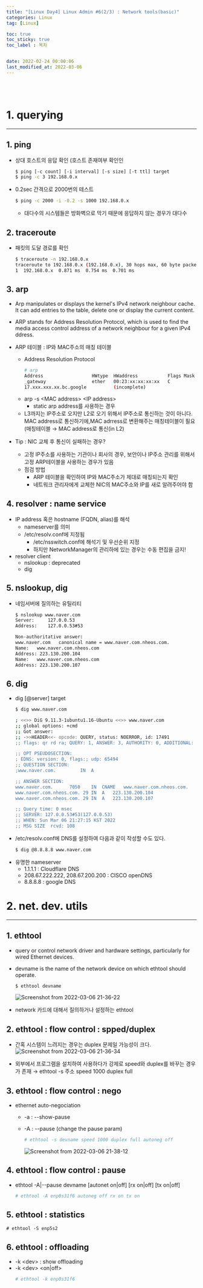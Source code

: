 ```yaml
---
title: "[Linux Day4] Linux Admin #6(2/3) : Network tools(basic)"
categories: Linux
tag: [Linux]

toc: true
toc_sticky: true
toc_label : 목차


date: 2022-02-24 00:00:06
last_modified_at: 2022-03-06
---
```

<br>
<br>

# 1. querying
---
## 1. ping
* 상대 호스트의 응답 확인 (호스트 존재여부 확인인
    ```bash
    $ ping [-c count] [-i interval] [-s size] [-t ttl] target
    $ ping -c 3 192.168.0.x
    ```
* 0.2sec 간격으로 2000번의 테스트
    ```bash
    $ ping -c 2000 -i -0.2 -s 1000 192.168.0.x
    ```
    - 대다수의 시스템들은 방화벽으로 막기 때문에 응답하지 않는 경우가 대다수

## 2. traceroute
* 패킷의 도달 경로를 확인
    ```bash
    $ traceroute -n 192.168.0.x
    traceroute to 192.168.0.x (192.168.0.x), 30 hops max, 60 byte packets
    1  192.168.0.x  0.871 ms  0.754 ms  0.701 ms
    ```

## 3. arp
* Arp  manipulates or displays the kernel's IPv4 network neighbour cache. It can add entries to the table, delete one or display the current content.

* ARP  stands  for Address Resolution Protocol, which is used to find the media access control address of a network neighbour for  a  given  IPv4 ddress.

* ARP 테이블 : IP와 MAC주소의 매칭 테이블
    - Address Resolution Protocol
        ```bash
        # arp
        Address                  HWtype  HWaddress           Flags Mask            Iface
        _gateway                 ether   00:23:xx:xx:xx:xx   C                     wlp1s0
        17.xxx.xxx.xx.bc.google          (incomplete)                              wlp1s0
        ```
    - arp -s \<MAC address> \<IP address>
        + static arp address를 사용하는 경우 
    - L3까지는 IP주소로 오지만 L2로 오기 위해서 IP주소로 통신하는 것이 아니다. MAC address로 통신하기에,MAC adrress로 변환해주는 매칭테이블이 필요(매칭테이블 → MAC address로 통신(in L2) 
* Tip : NIC 교체 후 통신이 실패하는 경우?
    - 고정 IP주소를 사용하는 기관이나 회사의 경우, 보안이나 IP주소 관리를 위해서 고정 ARP테이블을 사용하는 경우가 있음
    - 점검 방법
        + ARP 테이블을 확인하여 IP와 MAC주소가 제대로 매칭되는지 확인
        + 네트워크 관리자에게 교체한 NIC의 MAC주소와 IP를 새로 알려주어야 함

## 4. resolver : name service
* IP address 혹은 hostname (FQDN, alias)를 해석
    - nameserver를 의미
    - /etc/resolv.conf에 지정됨
        + /etc/nsswitch.conf에 해석기 및 우선순위 지정
        + 하지만 NetworkManager의 관리하에 있는 경우는 수동 편집을 금지!
* resolver client
    - nslookup : deprecated
    - dig

## 5. nslookup, dig
* 네임서버에 질의하는 유틸리티
    ```bash
    $ nslookup www.naver.com
    Server:		127.0.0.53
    Address:	127.0.0.53#53

    Non-authoritative answer:
    www.naver.com	canonical name = www.naver.com.nheos.com.
    Name:	www.naver.com.nheos.com
    Address: 223.130.200.104
    Name:	www.naver.com.nheos.com
    Address: 223.130.200.107
    ```

## 6. dig
* dig [@server] target
    ```bash
    $ dig www.naver.com

    ; <<>> DiG 9.11.3-1ubuntu1.16-Ubuntu <<>> www.naver.com
    ;; global options: +cmd
    ;; Got answer:
    ;; ->>HEADER<<- opcode: QUERY, status: NOERROR, id: 17491
    ;; flags: qr rd ra; QUERY: 1, ANSWER: 3, AUTHORITY: 0, ADDITIONAL: 1

    ;; OPT PSEUDOSECTION:
    ; EDNS: version: 0, flags:; udp: 65494
    ;; QUESTION SECTION:
    ;www.naver.com.			IN	A

    ;; ANSWER SECTION:
    www.naver.com.		7050	IN	CNAME	www.naver.com.nheos.com.
    www.naver.com.nheos.com. 29	IN	A	223.130.200.104
    www.naver.com.nheos.com. 29	IN	A	223.130.200.107

    ;; Query time: 0 msec
    ;; SERVER: 127.0.0.53#53(127.0.0.53)
    ;; WHEN: Sun Mar 06 21:27:15 KST 2022
    ;; MSG SIZE  rcvd: 108
    ```
* /etc/resolv.conf에 DNS를 설정하여 다음과 같이 작성할 수도 있다.
    ```bash
    $ dig @8.8.8.8 www.naver.com
    ```
* 유명한 nameserver
    - 1.1.1.1 : Cloudflare DNS
    - 208.67.222.222, 208.67.200.200 : CISCO openDNS
    - 8.8.8.8 : google DNS

# 2. net. dev. utils
---
## 1. ethtool
* query or control network driver and hardware settings, particularly for wired Ethernet devices.

* devname is the name of the network device on which ethtool should operate.
    ```bash
    $ ethtool devname
    ```
    ![Screenshot from 2022-03-06 21-36-22](https://user-images.githubusercontent.com/58837749/156923517-d5ffc431-9af1-4528-8436-906ebe64f79d.png)

* network 카드에 대해서 질의하거나 설정하는 ethtool

## 2. ethtool : flow control : spped/duplex
* 간혹 시스템이 느려지는 경우는 duplex 문제일 가능성이 크다.
    ![Screenshot from 2022-03-06 21-36-34](https://user-images.githubusercontent.com/58837749/156923518-38033d37-ce52-4d97-97b1-ab2b8a44a059.png)

* 외부에서 프로그램을 설치하여 사용하다가 강제로 speed와 duplex를 바꾸는 경우가 존재 → ethtool -s 주소 speed 1000 duplex full

## 3. ethtool : flow control : nego
* ethernet auto-negociation
    - -a : --show-pause
    - -A : --pause (change the pause param)
        ```bash
        # ethtool -s devname speed 1000 duplex full autoneg off
        ``` 

        ![Screenshot from 2022-03-06 21-38-12](https://user-images.githubusercontent.com/58837749/156923565-5242bb6d-c83e-476e-9655-5e49c4979f88.png)


## 4. ethtool : flow control : pause
* ethtool -A|--pause devname [autonet on|off] [rx on|off] [tx on|off]
    ```bash
    # ethtool -A enp0s31f6 autoneg off rx on tx on
    ```

## 5. ethtool : statistics
```
# ethtool -S enp5s2
```

## 6. ethtool : offloading
* -k \<dev> : show offloading
* -k \<dev> <param> <on|off>
    ```bash
    # ethtool -k enp0s31f6
    ```



